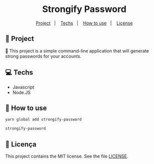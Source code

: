 <h1 align="center">
  Strongify Password
</h1>

<p align="center">
  <a href="#rocket-projeto">Project</a>&nbsp;&nbsp;&nbsp;|&nbsp;&nbsp;&nbsp;
  <a href="#computer-tecnologias">Techs</a>&nbsp;&nbsp;&nbsp;|&nbsp;&nbsp;&nbsp;
  <a href="#thinking-como-utilizar">How to use</a>&nbsp;&nbsp;&nbsp;|&nbsp;&nbsp;&nbsp;
  <a href="#memo-licença">License</a>
</p>

## :rocket: Project

:key: This project is a simple command-line application that will generate strong passwords for your accounts.

## :computer: Techs

- Javascript
- Node.JS

## :thinking: How to use

```sh
yarn global add strongify-password
```

```sh
strongify-password
```

## :memo: Licença

This project contains the MIT license. See the file [LICENSE](LICENSE).
